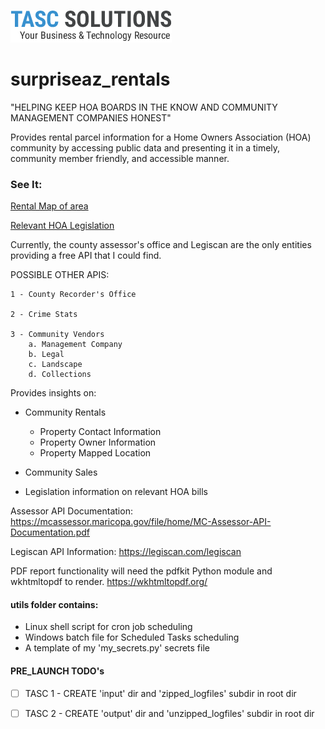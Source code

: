 ![TASCS LOGO](./hoa_insights/images/logo.png)
# surpriseaz_rentals
"HELPING KEEP HOA BOARDS IN THE KNOW AND COMMUNITY MANAGEMENT COMPANIES HONEST"

Provides rental parcel information for a Home Owners Association (HOA) community by accessing public data and presenting it in a timely, community member friendly, and accessible manner.

### See It: 
[Rental Map of area](https://hoa.tascs.net/areaMap.php)

[Relevant HOA Legislation](https://hoa.tascs.test/relevant_bills.php)

Currently, the county assessor's office and Legiscan are the only entities providing a free API that I could find. 
    
POSSIBLE OTHER APIS:

    1 - County Recorder's Office

    2 - Crime Stats

    3 - Community Vendors 
        a. Management Company
        b. Legal
        c. Landscape
        d. Collections

Provides insights on:

- Community Rentals
    - Property Contact Information
    - Property Owner Information
    - Property Mapped Location

- Community Sales
- Legislation information on relevant HOA bills

Assessor API Documentation: https://mcassessor.maricopa.gov/file/home/MC-Assessor-API-Documentation.pdf

Legiscan API Information: https://legiscan.com/legiscan

PDF report functionality will need the pdfkit Python module and wkhtmltopdf to render. https://wkhtmltopdf.org/

#### utils folder contains:

* Linux shell script for cron job scheduling
* Windows batch file for Scheduled Tasks scheduling
* A template of my 'my_secrets.py' secrets file

#### PRE_LAUNCH TODO's

* [ ] TASC 1 - CREATE 'input' dir and 'zipped_logfiles' subdir in root dir
* [ ] TASC 2 - CREATE 'output' dir and 'unzipped_logfiles' subdir in root dir

